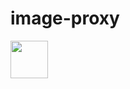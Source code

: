 # image-proxy

[<img src="https://api.gitsponsors.com/api/badge/img?id=940933788" height="60">](https://api.gitsponsors.com/api/badge/link?p=jc2x9nIuR42UnJAbYXiD0J6/aFd5BDL2aZWbor3sA0Eo9Ok1e6fnaGBd99BUA/ZpvpgGJZtKZtNAWngW2NgKQox0N5UhRYO9rHrqize6WQ7rqdQpglnG5Sr1cSCRBRbw)